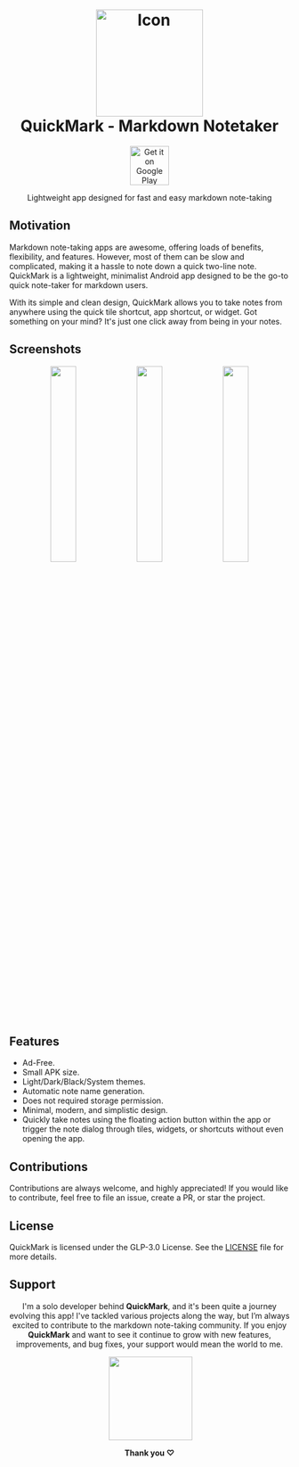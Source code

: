 <h1 align="center">
    <img src="https://github.com/xectrone/xectrone/blob/main/assets/QuickMark/Icon/Icon%20%E2%80%93%209.png" width="192" height="192" alt="Icon">
    <br />
    <b>QuickMark - Markdown Notetaker</b>
</h1>

<div align="center">

[<img src="https://play.google.com/intl/en_us/badges/images/generic/en_badge_web_generic.png" alt="Get it on Google Play"  height="70"/>](https://play.google.com/store/apps/details?id=com.xectrone.quickmark)

Lightweight app designed for fast and easy markdown note-taking

</div>

## Motivation 

Markdown note-taking apps are awesome, offering loads of benefits, flexibility, and features. However, most of them can be slow and complicated, making it a hassle to note down a quick two-line note. QuickMark is a lightweight, minimalist Android app designed to be the go-to quick note-taker for markdown users.

With its simple and clean design, QuickMark allows you to take notes from anywhere using the quick tile shortcut, app shortcut, or widget. Got something on your mind? It's just one click away from being in your notes.

## Screenshots

</div>
<div align="left">

<div align="center">
    <img src="https://github.com/xectrone/xectrone/blob/main/assets/QuickMark/Screenshots/Artboard%20%E2%80%93%201.png" width="30%"  alt=""/>
    <img src="https://github.com/xectrone/xectrone/blob/main/assets/QuickMark/Screenshots/Artboard%20%E2%80%93%202.png" width="30%"  alt=""/>
    <img src="https://github.com/xectrone/xectrone/blob/main/assets/QuickMark/Screenshots/Artboard%20%E2%80%93%208.png" width="30%"  alt=""/>
</div>
</div>



## Features

* Ad-Free.
* Small APK size.
* Light/Dark/Black/System themes.
* Automatic note name generation.
* Does not required storage permission.
* Minimal, modern, and simplistic design.
* Quickly take notes using the floating action button within the app or trigger the note dialog through tiles, widgets, or shortcuts without even opening the app.



## Contributions
Contributions are always welcome, and highly appreciated! If you would like to contribute, feel free to file an issue, create a PR, or star the project.

## License
QuickMark is licensed under the GLP-3.0 License. See the [LICENSE](./LICENSE) file for more details.

## Support
<div align="center">

  
I'm a solo developer behind **QuickMark**, and it's been quite a journey evolving this app! I've tackled various projects along the way, but I’m always excited to contribute to the markdown note-taking community.
If you enjoy **QuickMark** and want to see it continue to grow with new features, improvements, and bug fixes, your support would mean the world to me.



 <a style="display: inline-block; margin-right: 0.25rem;"><a href="https://www.ko-fi.com/xectrone"><img src="https://storage.ko-fi.com/cdn/kofi2.png?v=3" width="150"/></a></a>



**Thank you ♡**

</div>


